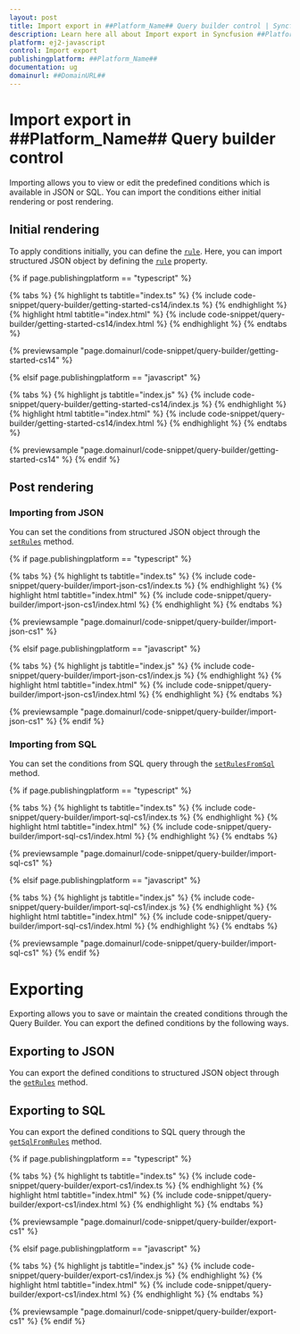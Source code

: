 ```yaml
---
layout: post
title: Import export in ##Platform_Name## Query builder control | Syncfusion
description: Learn here all about Import export in Syncfusion ##Platform_Name## Query builder control of Syncfusion Essential JS 2 and more.
platform: ej2-javascript
control: Import export 
publishingplatform: ##Platform_Name##
documentation: ug
domainurl: ##DomainURL##
---
```


# Import export in ##Platform_Name## Query builder control

Importing allows you to view or edit the predefined conditions which is available in JSON or SQL. You can import the conditions either initial rendering or post rendering.

## Initial rendering

To apply conditions initially, you can define the [`rule`](https://ej2.syncfusion.com/documentation/api/query-builder/#rule). Here, you can import structured JSON object by defining the [`rule`](https://ej2.syncfusion.com/documentation/api/query-builder/#rule) property.

{% if page.publishingplatform == "typescript" %}

 {% tabs %}
{% highlight ts tabtitle="index.ts" %}
{% include code-snippet/query-builder/getting-started-cs14/index.ts %}
{% endhighlight %}
{% highlight html tabtitle="index.html" %}
{% include code-snippet/query-builder/getting-started-cs14/index.html %}
{% endhighlight %}
{% endtabs %}
        
{% previewsample "page.domainurl/code-snippet/query-builder/getting-started-cs14" %}

{% elsif page.publishingplatform == "javascript" %}

{% tabs %}
{% highlight js tabtitle="index.js" %}
{% include code-snippet/query-builder/getting-started-cs14/index.js %}
{% endhighlight %}
{% highlight html tabtitle="index.html" %}
{% include code-snippet/query-builder/getting-started-cs14/index.html %}
{% endhighlight %}
{% endtabs %}

{% previewsample "page.domainurl/code-snippet/query-builder/getting-started-cs14" %}
{% endif %}

## Post rendering

### Importing from JSON

You can set the conditions from structured JSON object through the [`setRules`](https://ej2.syncfusion.com/documentation/api/query-builder/#setrules) method.

{% if page.publishingplatform == "typescript" %}

 {% tabs %}
{% highlight ts tabtitle="index.ts" %}
{% include code-snippet/query-builder/import-json-cs1/index.ts %}
{% endhighlight %}
{% highlight html tabtitle="index.html" %}
{% include code-snippet/query-builder/import-json-cs1/index.html %}
{% endhighlight %}
{% endtabs %}
        
{% previewsample "page.domainurl/code-snippet/query-builder/import-json-cs1" %}

{% elsif page.publishingplatform == "javascript" %}

{% tabs %}
{% highlight js tabtitle="index.js" %}
{% include code-snippet/query-builder/import-json-cs1/index.js %}
{% endhighlight %}
{% highlight html tabtitle="index.html" %}
{% include code-snippet/query-builder/import-json-cs1/index.html %}
{% endhighlight %}
{% endtabs %}

{% previewsample "page.domainurl/code-snippet/query-builder/import-json-cs1" %}
{% endif %}

### Importing from SQL

You can set the conditions from SQL query through the [`setRulesFromSql`](https://ej2.syncfusion.com/documentation/api/query-builder/#setrulesfromsql) method.

{% if page.publishingplatform == "typescript" %}

 {% tabs %}
{% highlight ts tabtitle="index.ts" %}
{% include code-snippet/query-builder/import-sql-cs1/index.ts %}
{% endhighlight %}
{% highlight html tabtitle="index.html" %}
{% include code-snippet/query-builder/import-sql-cs1/index.html %}
{% endhighlight %}
{% endtabs %}
        
{% previewsample "page.domainurl/code-snippet/query-builder/import-sql-cs1" %}

{% elsif page.publishingplatform == "javascript" %}

{% tabs %}
{% highlight js tabtitle="index.js" %}
{% include code-snippet/query-builder/import-sql-cs1/index.js %}
{% endhighlight %}
{% highlight html tabtitle="index.html" %}
{% include code-snippet/query-builder/import-sql-cs1/index.html %}
{% endhighlight %}
{% endtabs %}

{% previewsample "page.domainurl/code-snippet/query-builder/import-sql-cs1" %}
{% endif %}

# Exporting

Exporting allows you to save or maintain the created conditions through the Query Builder. You can export the defined conditions by the following ways.

## Exporting to JSON

You can export the defined conditions to structured JSON object through the [`getRules`](https://ej2.syncfusion.com/documentation/api/query-builder/#getrules) method.

## Exporting to SQL

You can export the defined conditions to SQL query through the [`getSqlFromRules`](https://ej2.syncfusion.com/documentation/api/query-builder/#getsqlfromrules) method.

{% if page.publishingplatform == "typescript" %}

 {% tabs %}
{% highlight ts tabtitle="index.ts" %}
{% include code-snippet/query-builder/export-cs1/index.ts %}
{% endhighlight %}
{% highlight html tabtitle="index.html" %}
{% include code-snippet/query-builder/export-cs1/index.html %}
{% endhighlight %}
{% endtabs %}
        
{% previewsample "page.domainurl/code-snippet/query-builder/export-cs1" %}

{% elsif page.publishingplatform == "javascript" %}

{% tabs %}
{% highlight js tabtitle="index.js" %}
{% include code-snippet/query-builder/export-cs1/index.js %}
{% endhighlight %}
{% highlight html tabtitle="index.html" %}
{% include code-snippet/query-builder/export-cs1/index.html %}
{% endhighlight %}
{% endtabs %}

{% previewsample "page.domainurl/code-snippet/query-builder/export-cs1" %}
{% endif %}
